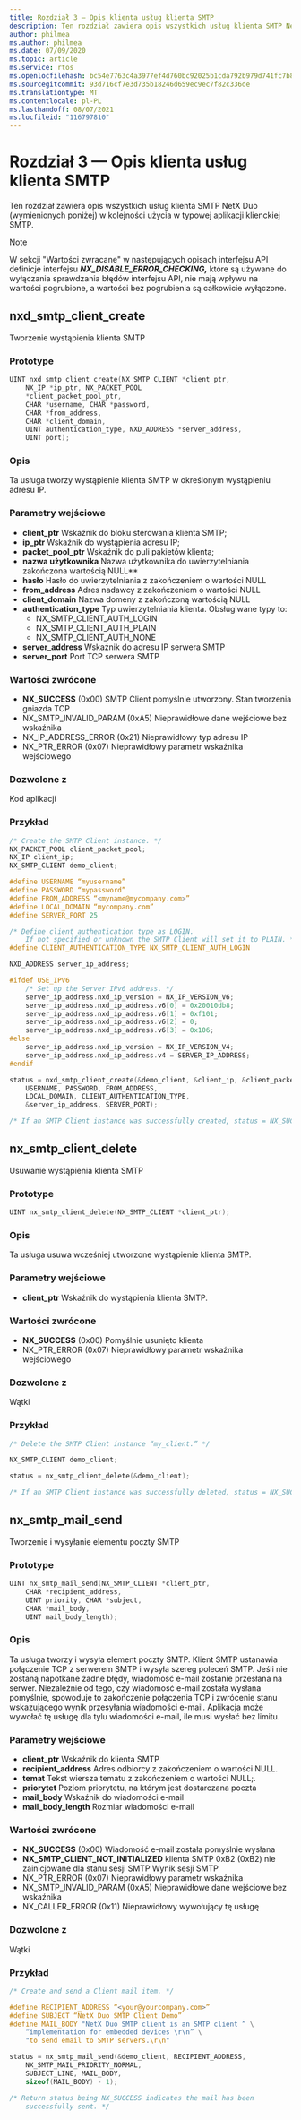 ```yaml
---
title: Rozdział 3 — Opis klienta usług klienta SMTP
description: Ten rozdział zawiera opis wszystkich usług klienta SMTP NetX Duo (wymienionych poniżej) w kolejności użycia w typowej aplikacji klienckiej SMTP.
author: philmea
ms.author: philmea
ms.date: 07/09/2020
ms.topic: article
ms.service: rtos
ms.openlocfilehash: bc54e7763c4a3977ef4d760bc92025b1cda792b979d741fc7b82f8f1a3f2901b
ms.sourcegitcommit: 93d716cf7e3d735b18246d659ec9ec7f82c336de
ms.translationtype: MT
ms.contentlocale: pl-PL
ms.lasthandoff: 08/07/2021
ms.locfileid: "116797810"
---
```

# <a name="chapter-3---client-description-of-smtp-client-services"></a>Rozdział 3 — Opis klienta usług klienta SMTP

Ten rozdział zawiera opis wszystkich usług klienta SMTP NetX Duo (wymienionych poniżej) w kolejności użycia w typowej aplikacji klienckiej SMTP.

> [!NOTE]
> W sekcji "Wartości zwracane" w następujących  opisach interfejsu API definicje interfejsu **_NX_DISABLE_ERROR_CHECKING,_** które są używane do wyłączania sprawdzania błędów interfejsu API, nie mają wpływu na wartości pogrubione, a wartości bez pogrubienia są całkowicie wyłączone.

## <a name="nxd_smtp_client_create"></a>nxd_smtp_client_create

Tworzenie wystąpienia klienta SMTP

### <a name="prototype"></a>Prototype

```C
UINT nxd_smtp_client_create(NX_SMTP_CLIENT *client_ptr,
    NX_IP *ip_ptr, NX_PACKET_POOL
    *client_packet_pool_ptr,
    CHAR *username, CHAR *password,
    CHAR *from_address,
    CHAR *client_domain,
    UINT authentication_type, NXD_ADDRESS *server_address,
    UINT port);
```

### <a name="description"></a>Opis

Ta usługa tworzy wystąpienie klienta SMTP w określonym wystąpieniu adresu IP.

### <a name="input-parameters"></a>Parametry wejściowe

- **client_ptr** Wskaźnik do bloku sterowania klienta SMTP;
- **ip_ptr** Wskaźnik do wystąpienia adresu IP;
- **packet_pool_ptr** Wskaźnik do puli pakietów klienta;
- **nazwa użytkownika** Nazwa użytkownika do uwierzytelniania zakończona wartością NULL**
- **hasło** Hasło do uwierzytelniania z zakończeniem o wartości NULL
- **from_address** Adres nadawcy z zakończeniem o wartości NULL
- **client_domain** Nazwa domeny z zakończoną wartością NULL
- **authentication_type** Typ uwierzytelniania klienta. Obsługiwane typy to:
  - NX_SMTP_CLIENT_AUTH_LOGIN
  - NX_SMTP_CLIENT_AUTH_PLAIN
  - NX_SMTP_CLIENT_AUTH_NONE
- **server_address** Wskaźnik do adresu IP serwera SMTP
- **server_port** Port TCP serwera SMTP

### <a name="return-values"></a>Wartości zwrócone

- **NX_SUCCESS** (0x00) SMTP Client pomyślnie utworzony. Stan tworzenia gniazda TCP
- NX_SMTP_INVALID_PARAM (0xA5) Nieprawidłowe dane wejściowe bez wskaźnika
- NX_IP_ADDRESS_ERROR (0x21) Nieprawidłowy typ adresu IP
- NX_PTR_ERROR (0x07) Nieprawidłowy parametr wskaźnika wejściowego

### <a name="allowed-from"></a>Dozwolone z

Kod aplikacji

### <a name="example"></a>Przykład

```C
/* Create the SMTP Client instance. */
NX_PACKET_POOL client_packet_pool;
NX_IP client_ip;
NX_SMTP_CLIENT demo_client;

#define USERNAME “myusername”
#define PASSWORD “mypassword”
#define FROM_ADDRESS “<myname@mycompany.com>”
#define LOCAL_DOMAIN “mycompany.com”
#define SERVER_PORT 25

/* Define client authentication type as LOGIN. 
    If not specified or unknown the SMTP Client will set it to PLAIN. */
#define CLIENT_AUTHENTICATION_TYPE NX_SMTP_CLIENT_AUTH_LOGIN

NXD_ADDRESS server_ip_address;

#ifdef USE_IPV6
    /* Set up the Server IPv6 address. */
    server_ip_address.nxd_ip_version = NX_IP_VERSION_V6;
    server_ip_address.nxd_ip_address.v6[0] = 0x20010db8;
    server_ip_address.nxd_ip_address.v6[1] = 0xf101;
    server_ip_address.nxd_ip_address.v6[2] = 0;
    server_ip_address.nxd_ip_address.v6[3] = 0x106;
#else
    server_ip_address.nxd_ip_version = NX_IP_VERSION_V4;
    server_ip_address.nxd_ip_address.v4 = SERVER_IP_ADDRESS;
#endif

status = nxd_smtp_client_create(&demo_client, &client_ip, &client_packet_pool,
    USERNAME, PASSWORD, FROM_ADDRESS,
    LOCAL_DOMAIN, CLIENT_AUTHENTICATION_TYPE,
    &server_ip_address, SERVER_PORT);

/* If an SMTP Client instance was successfully created, status = NX_SUCCESS. */
```

## <a name="nx_smtp_client_delete"></a>nx_smtp_client_delete

Usuwanie wystąpienia klienta SMTP

### <a name="prototype"></a>Prototype

```C
UINT nx_smtp_client_delete(NX_SMTP_CLIENT *client_ptr);
```

### <a name="description"></a>Opis

Ta usługa usuwa wcześniej utworzone wystąpienie klienta SMTP.

### <a name="input-parameters"></a>Parametry wejściowe

- **client_ptr** Wskaźnik do wystąpienia klienta SMTP.

### <a name="return-values"></a>Wartości zwrócone

- **NX_SUCCESS** (0x00) Pomyślnie usunięto klienta
- NX_PTR_ERROR (0x07) Nieprawidłowy parametr wskaźnika wejściowego

### <a name="allowed-from"></a>Dozwolone z

Wątki

### <a name="example"></a>Przykład

```C
/* Delete the SMTP Client instance “my_client.” */

NX_SMTP_CLIENT demo_client;

status = nx_smtp_client_delete(&demo_client);

/* If an SMTP Client instance was successfully deleted, status = NX_SUCCESS. */
```

## <a name="nx_smtp_mail_send"></a>nx_smtp_mail_send

Tworzenie i wysyłanie elementu poczty SMTP

### <a name="prototype"></a>Prototype

```C
UINT nx_smtp_mail_send(NX_SMTP_CLIENT *client_ptr,
    CHAR *recipient_address,
    UINT priority, CHAR *subject,
    CHAR *mail_body,
    UINT mail_body_length);
```

### <a name="description"></a>Opis

Ta usługa tworzy i wysyła element poczty SMTP. Klient SMTP ustanawia połączenie TCP z serwerem SMTP i wysyła szereg poleceń SMTP. Jeśli nie zostaną napotkane żadne błędy, wiadomość e-mail zostanie przesłana na serwer. Niezależnie od tego, czy wiadomość e-mail została wysłana pomyślnie, spowoduje to zakończenie połączenia TCP i zwrócenie stanu wskazującego wynik przesyłania wiadomości e-mail. Aplikacja może wywołać tę usługę dla tylu wiadomości e-mail, ile musi wysłać bez limitu.

### <a name="input-parameters"></a>Parametry wejściowe

- **client_ptr** Wskaźnik do klienta SMTP
- **recipient_address** Adres odbiorcy z zakończeniem o wartości NULL.
- **temat** Tekst wiersza tematu z zakończeniem o wartości NULL;.
- **priorytet** Poziom priorytetu, na którym jest dostarczana poczta
- **mail_body** Wskaźnik do wiadomości e-mail
- **mail_body_length** Rozmiar wiadomości e-mail

### <a name="return-values"></a>Wartości zwrócone

- **NX_SUCCESS** (0x00) Wiadomość e-mail została pomyślnie wysłana
- **NX_SMTP_CLIENT_NOT_INITIALIZED** klienta SMTP 0xB2 (0xB2) nie zainicjowane dla stanu sesji SMTP Wynik sesji SMTP
- NX_PTR_ERROR (0x07) Nieprawidłowy parametr wskaźnika
- NX_SMTP_INVALID_PARAM (0xA5) Nieprawidłowe dane wejściowe bez wskaźnika
- NX_CALLER_ERROR (0x11) Nieprawidłowy wywołujący tę usługę

### <a name="allowed-from"></a>Dozwolone z

Wątki

### <a name="example"></a>Przykład

```C
/* Create and send a Client mail item. */

#define RECIPIENT_ADDRESS “<your@yourcompany.com>”
#define SUBJECT “NetX Duo SMTP Client Demo”
#define MAIL_BODY "NetX Duo SMTP client is an SMTP client ” \
    “implementation for embedded devices \r\n” \
    "to send email to SMTP servers.\r\n"

status = nx_smtp_mail_send(&demo_client, RECIPIENT_ADDRESS,
    NX_SMTP_MAIL_PRIORITY_NORMAL,
    SUBJECT_LINE, MAIL_BODY,
    sizeof(MAIL_BODY) - 1);

/* Return status being NX_SUCCESS indicates the mail has been
    successfully sent. */
```
